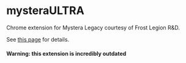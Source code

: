 # mysteraULTRA
Chrome extension for Mystera Legacy courtesy of Frost Legion R&D.

See [this page](https://docs.google.com/document/d/18S2gnsQengcflA_zd21w7H2mrn2g-etuDV7eW3kpA00/edit#heading=h.9f9esr155etn) for
details.

#### Warning: this extension is incredibly outdated
